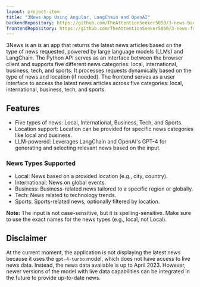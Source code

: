 ```yaml
---
layout: project-item
title: "3News App Using Angular, LangChain and OpenAI"
backendRepository: https://github.com/TheAttentionSeeker5050/3-news-backend-fastAPI-LangChain-LLM
frontendRepository: https://github.com/TheAttentionSeeker5050/3-news-frontend-Angular
---
```


<p id="heading-p">
    3News is an is an app that returns the latest news articles based on the type of news requested, powered by large language models (LLMs) and LangChain. The Python API serves as an interface between the browser client and supports five different news categories: local, international, business, tech, and sports. It processes requests dynamically based on the type of news and location (if needed). The frontend serves as a user interface to access the latest news articles across five categories: local, international, business, tech, and sports.
</p>

## Features
- Five types of news: Local, International, Business, Tech, and Sports.
- Location support: Location can be provided for specific news categories like local and business.
- LLM-powered: Leverages LangChain and OpenAI's GPT-4 for generating and selecting relevant news based on the input.

### News Types Supported
- Local: News based on a provided location (e.g., city, country).
- International: News on global events.
- Business: Business-related news tailored to a specific region or globally.
- Tech: News related to technology trends.
- Sports: Sports-related news, optionally filtered by location.

**Note:** The input is not case-sensitive, but it is spelling-sensitive. Make sure to use the exact names for the news types (e.g., local, not Local).

## Disclaimer
At the current moment, the application is not displaying the latest news because it uses the `gpt-4-turbo` model, which does not have access to live news data. Instead, the news data available is up to April 2023. However, newer versions of the model with live data capabilities can be integrated in the future to provide up-to-date news.